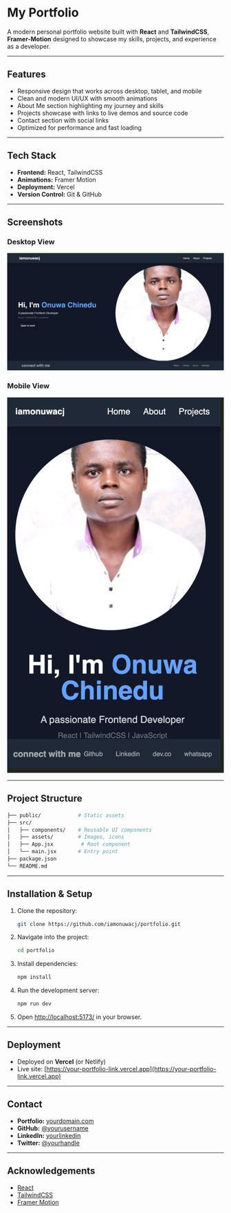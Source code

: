 # My Portfolio

A modern personal portfolio website built with **React** and **TailwindCSS**, **Framer-Motion** designed to showcase my skills, projects, and experience as a developer.

---

## Features

- Responsive design that works across desktop, tablet, and mobile
- Clean and modern UI/UX with smooth animations
- About Me section highlighting my journey and skills
- Projects showcase with links to live demos and source code
- Contact section with social links
- Optimized for performance and fast loading

---

## Tech Stack

- **Frontend:** React, TailwindCSS
- **Animations:** Framer Motion
- **Deployment:** Vercel
- **Version Control:** Git & GitHub

---

## Screenshots

### Desktop View
![Desktop Screenshot](./src/assets/Screenshot%202025-08-18%20at%2021.03.09.png)

### Mobile View
![Mobile Screenshot](./public/Screenshot%202025-08-18%20at%2021.06.03.png)

---

## Project Structure

```bash
├── public/            # Static assets
├── src/
│   ├── components/    # Reusable UI components
│   ├── assets/        # Images, icons
│   ├── App.jsx         # Root component
│   └── main.jsx       # Entry point
├── package.json
└── README.md
```

---

## Installation & Setup

1. Clone the repository:
   ```bash
   git clone https://github.com/iamonuwacj/portfolio.git
   ```

2. Navigate into the project:
   ```bash
   cd portfolio
   ```

3. Install dependencies:
   ```bash
   npm install
   ```

4. Run the development server:
   ```bash
   npm run dev
   ```

5. Open [http://localhost:5173/](http://localhost:5173/) in your browser.

---

## Deployment

- Deployed on **Vercel** (or Netlify)
- Live site: [https://your-portfolio-link.vercel.app](https://your-portfolio-link.vercel.app)

---

## Contact

- **Portfolio:** [yourdomain.com](https://yourdomain.com)
- **GitHub:** [@yourusername](https://github.com/iamonuwacj)
- **LinkedIn:** [yourlinkedin](https://linkedin.com/in/iamonuwacj)
- **Twitter:** [@yourhandle](https://x.com/iamonuwacj)

---

## Acknowledgements

- [React](https://reactjs.org/)
- [TailwindCSS](https://tailwindcss.com/)
- [Framer Motion](https://www.framer.com/motion/)
